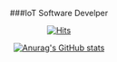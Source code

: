 
  <div align=center>

 ###IoT Software Develper
 
 [![Hits](https://hits.seeyoufarm.com/api/count/incr/badge.svg?url=https%3A%2F%2Fgithub.com%2FTaehyeonEntus&count_bg=%2379C83D&title_bg=%235CAE4C&icon=&icon_color=%23368C3F&title=hits&edge_flat=false)](https://hits.seeyoufarm.com)
	  
 [![Anurag's GitHub stats](https://github-readme-stats.vercel.app/api?username=TaehyeonEntus&hide=contribs)](https://github.com/anuraghazra/github-readme-stats)
 
  </div>
